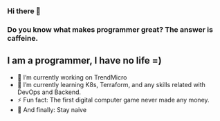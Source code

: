 ### Hi there 👋 
### Do you know what makes programmer great? The answer is caffeine. 
## I am a programmer, I have no life =) 


- 🔭 I’m currently working on TrendMicro
- 🌱 I’m currently learning K8s, Terraform, and any skills related with DevOps and Backend.
- ⚡ Fun fact: The first digital computer game never made any money.
- 🐣 And finally: Stay naive
